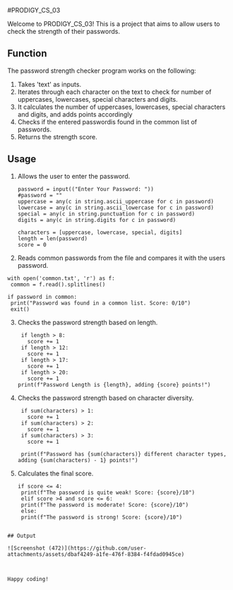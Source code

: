 #PRODIGY_CS_03

Welcome to PRODIGY_CS_03! This is a project that aims to allow users to check the strength of their passwords.

## Function

The password strength checker program works on the following:
1. Takes 'text' as inputs.
2. Iterates through each character on the text to check for number of uppercases, lowercases, special characters and digits.
3. It calculates the number of  uppercases, lowercases, special characters and digits, and adds points accordingly
4. Checks if the entered passwordis found in the common list of passwords.
5. Returns the strength score.


## Usage

1. Allows the user to enter the password.
   ```
   password = input(("Enter Your Password: "))
   #password = ""
   uppercase = any(c in string.ascii_uppercase for c in password)
   lowercase = any(c in string.ascii_lowercase for c in password)
   special = any(c in string.punctuation for c in password)
   digits = any(c in string.digits for c in password)

   characters = [uppercase, lowercase, special, digits]
   length = len(password)
   score = 0
   ```
2.  Reads common passwords from the file and compares it with the users password.
   ```
   with open('common.txt', 'r') as f:
    common = f.read().splitlines()

   if password in common:
    print("Password was found in a common list. Score: 0/10")
    exit()
   ``` 
3. Checks the password strength based on length. 
   ```
    if length > 8:
      score += 1
    if length > 12:
      score += 1
    if length > 17:
      score += 1
    if length > 20:
      score += 1
   print(f"Password Length is {length}, adding {score} points!")

   ```
4. Checks the password strength based on character diversity.
   ```
    if sum(characters) > 1:
      score += 1
    if sum(characters) > 2:
      score += 1
    if sum(characters) > 3:
      score += 1

    print(f"Password has {sum(characters)} different character types, adding {sum(characters) - 1} points!")
   ```
5. Calculates the final score.
   ```
   if score <= 4:
    print(f"The password is quite weak! Score: {score}/10")
    elif score >4 and score <= 6:
    print(f"The password is moderate! Score: {score}/10")
    else:
    print(f"The password is strong! Score: {score}/10")
   
  ```

## Output

![Screenshot (472)](https://github.com/user-attachments/assets/dbaf4249-a1fe-476f-8384-f4fdad0945ce)



Happy coding!
